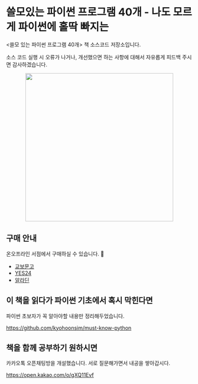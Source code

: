 # 쓸모있는 파이썬 프로그램 40개 - 나도 모르게 파이썬에 홀딱 빠지는

<쓸모 있는 파이썬 프로그램 40개> 책 소스코드 저장소입니다.

소스 코드 실행 시 오류가 나거나, 개선했으면 하는 사항에 대해서 자유롭게 피드백 주시면 감사하겠습니다.

<div style="text-align: center; margin: 0 auto !important;">
  <img src="https://github.com/kyohoonsim/useful_python_program_40/assets/58966525/68b30f5b-4954-4b49-a304-3b765e7c2681"  width="400px">
</div>

## 구매 안내

온오프라인 서점에서 구매하실 수 있습니다. 🎂

- [교보문고](https://product.kyobobook.co.kr/detail/S000202678019)
- [YES24](https://www.yes24.com/Product/Goods/119632804)
- [알라딘](https://www.aladin.co.kr/shop/wproduct.aspx?ItemId=318875239)

## 이 책을 읽다가 파이썬 기초에서 혹시 막힌다면

파이썬 초보자가 꼭 알아야할 내용만 정리해두었습니다. 

<https://github.com/kyohoonsim/must-know-python>

## 책을 함께 공부하기 원하시면

카카오톡 오픈채팅방을 개설했습니다. 서로 질문해가면서 내공을 쌓아갑시다. 

<https://open.kakao.com/o/gXQ11Evf>

